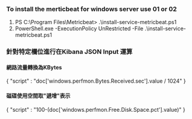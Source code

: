 ### To install the merticbeat for windows server use 01 or 02 ###
01. PS C:\Program Files\Metricbeat> .\install-service-metricbeat.ps1
02. PowerShell.exe -ExecutionPolicy UnRestricted -File .\install-service-metricbeat.ps1


### 針對特定欄位進行在Kibana JSON Input 運算 ###
#### 網路流量轉換為KBytes
{ "script" : "doc['windows.perfmon.Bytes.Received.sec'].value / 1024" }

#### 磁碟使用空間取"遞增"表示
{ "script" : "100-(doc['windows.perfmon.Free.Disk.Space.pct'].value)" }
